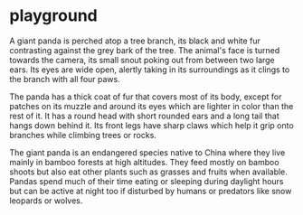 # playground
A giant panda is perched atop a tree branch, its black and white fur contrasting against the grey bark of the tree. The animal's face is turned towards the camera, its small snout poking out from between two large ears. Its eyes are wide open, alertly taking in its surroundings as it clings to the branch with all four paws.

The panda has a thick coat of fur that covers most of its body, except for patches on its muzzle and around its eyes which are lighter in color than the rest of it. It has a round head with short rounded ears and a long tail that hangs down behind it. Its front legs have sharp claws which help it grip onto branches while climbing trees or rocks.

The giant panda is an endangered species native to China where they live mainly in bamboo forests at high altitudes. They feed mostly on bamboo shoots but also eat other plants such as grasses and fruits when available. Pandas spend much of their time eating or sleeping during daylight hours but can be active at night too if disturbed by humans or predators like snow leopards or wolves.